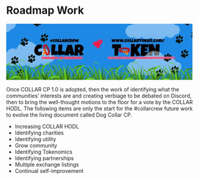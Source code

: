 # Roadmap Work

![](../.gitbook/assets/reddit_profile_banner_template_8.jpg)

Once COLLAR CP 1.0 is adopted, then the work of identifying what the communities’ interests are and creating verbiage to be debated on Discord, then to bring the well-thought motions to the floor for a vote by the COLLAR HODL. The following items are only the start for the \#collarcrew future work to evolve the living document called Dog Collar CP.‌

* Increasing COLLAR HODL
* Identifying charities
* Identifying utility
* Grow community
* Identifying Tokenomics
* Identifying partnerships
* Multiple exchange listings
* Continual self-improvement



